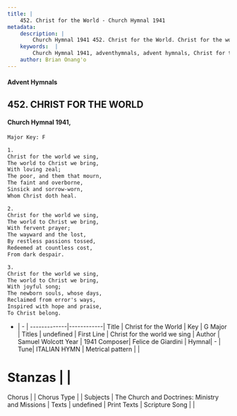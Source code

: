 ```yaml
---
title: |
    452. Christ for the World - Church Hymnal 1941
metadata:
    description: |
        Church Hymnal 1941 452. Christ for the World. Christ for the world we sing, The world to Christ we bring, With loving zeal; The poor, and them that mourn, The faint and overborne, Sinsick and sorrow-worn, Whom Christ doth heal. 
    keywords:  |
        Church Hymnal 1941, adventhymnals, advent hymnals, Christ for the World, Christ for the world we sing. 
    author: Brian Onang'o
---
```


#### Advent Hymnals
## 452. CHRIST FOR THE WORLD
####  Church Hymnal 1941,

```txt
Major Key: F

1.
Christ for the world we sing,
The world to Christ we bring,
With loving zeal;
The poor, and them that mourn,
The faint and overborne,
Sinsick and sorrow-worn,
Whom Christ doth heal.

2.
Christ for the world we sing,
The world to Christ we bring,
With fervent prayer;
The wayward and the lost,
By restless passions tossed,
Redeemed at countless cost,
From dark despair.

3.
Christ for the world we sing,
The world to Christ we bring,
With joyful song;
The newborn souls, whose days,
Reclaimed from error's ways,
Inspired with hope and praise,
To Christ belong.

```

- |   -  |
-------------|------------|
Title | Christ for the World |
Key | G Major |
Titles | undefined |
First Line | Christ for the world we sing |
Author | Samuel Wolcott
Year | 1941
Composer| Felice de Giardini |
Hymnal|  - |
Tune| ITALIAN HYMN |
Metrical pattern | |
# Stanzas |  |
Chorus |  |
Chorus Type |  |
Subjects | The Church and Doctrines: Ministry and Missions |
Texts | undefined |
Print Texts | 
Scripture Song |  |
    
